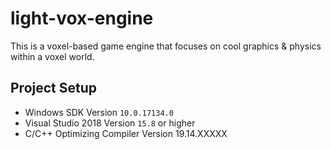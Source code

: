 # light-vox-engine
This is a voxel-based game engine that focuses on cool graphics &amp; physics within a voxel world.


## Project Setup

* Windows SDK Version `10.0.17134.0`
* Visual Studio 2018 Version `15.8` or higher
* C/C++ Optimizing Compiler Version 19.14.XXXXX
